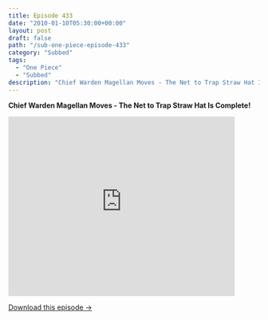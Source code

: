 ```yaml
---
title: Episode 433
date: "2010-01-10T05:30:00+00:00"
layout: post
draft: false
path: "/sub-one-piece-episode-433"
category: "Subbed"
tags:
  - "One Piece"
  - "Subbed"
description: "Chief Warden Magellan Moves - The Net to Trap Straw Hat Is Complete!"
---
```


**Chief Warden Magellan Moves - The Net to Trap Straw Hat Is Complete!**

<iframe width="640" height="360" src="https://www.rapidvideo.com/e/G6GJ4PWHME" frameborder="0" marginwidth=0 marginheight=0 scrolling=no allowfullscreen style="max-width:90%;"></iframe>

<a href="http://ouo.io/qs/eCodkFEQ?s=https://www.rapidvideo.com/d/G6GJ4PWHME" class="styled_a">Download this episode →</a>


